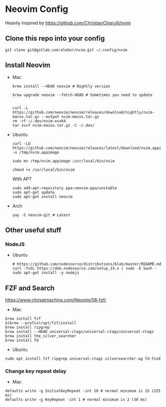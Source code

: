 # Neovim Config

Heavily inspired by https://github.com/ChristianChiarulli/nvim

## Clone this repo into your config

```
git clone git@gitlab.com:olebor/nvim.git ~/.config/nvim
```

## Install Neovim

- Mac

  ```
  brew install --HEAD neovim # Nightly version

  brew upgrade neovim --fetch-HEAD # Sometimes you need to update


  curl -L https://github.com/neovim/neovim/releases/download/nightly/nvim-macos.tar.gz --output nvim-macos.tar.gz
  rm -rf ~/.dev/nvim-osx64
  tar xvvf nvim-macos.tar.gz -C ~/.dev/
  ```

- Ubuntu

  ```
  curl -LO https://github.com/neovim/neovim/releases/latest/download/nvim.appimage -o /tmp/nvim.appimage

  sudo mv /tmp/nvim.appimage /usr/local/bin/nvim

  chmod +x /usr/local/bin/nvim
  ```

  With APT

  ```
  sudo add-apt-repository ppa:neovim-ppa/unstable
  sudo apt-get update
  sudo apt-get install neovim
  ```

- Arch

  ```
  yay -S neovim-git # Latest
  ```

## Other useful stuff

### NodeJS

- Ubuntu

  ```
  # https://github.com/nodesource/distributions/blob/master/README.md
  curl -fsSL https://deb.nodesource.com/setup_14.x | sudo -E bash -
  sudo apt-get install -y nodejs
  ```

## FZF and Search

https://www.chrisatmachine.com/Neovim/08-fzf/

- Mac

```
brew install fzf
$(brew --prefix)/opt/fzf/install
brew install ripgrep
brew install --HEAD universal-ctags/universal-ctags/universal-ctags
brew install the_silver_searcher
brew install fd

```

- Ubuntu

```
sudo apt install fzf ripgrep universal-ctags silversearcher-ag fd-find

```

### Change key repeat delay

- Mac

```
defaults write -g InitialKeyRepeat -int 10 # normal minimum is 15 (225 ms)
defaults write -g KeyRepeat -int 1 # normal minimum is 2 (30 ms)
```

